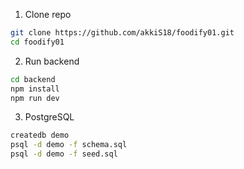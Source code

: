 1. Clone repo
```bash
git clone https://github.com/akkiS18/foodify01.git
cd foodify01
```

2. Run backend
```bash
cd backend
npm install
npm run dev
```

3. PostgreSQL
```bash
createdb demo
psql -d demo -f schema.sql
psql -d demo -f seed.sql
```
